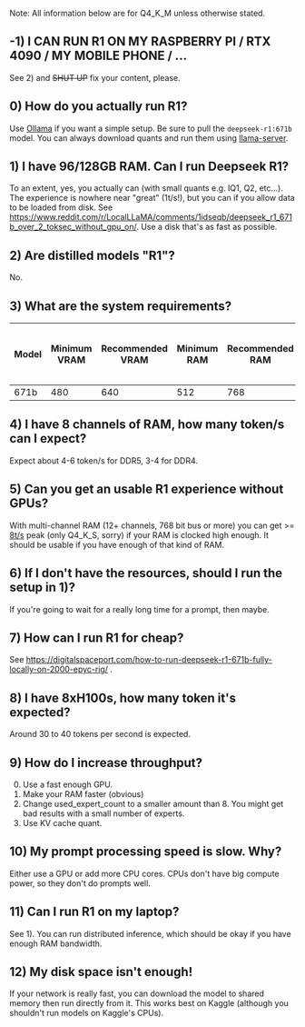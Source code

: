 Note: All information below are for Q4_K_M unless otherwise stated.
## -1) I CAN RUN R1 ON MY RASPBERRY PI / RTX 4090 / MY MOBILE PHONE / ...
See 2) and ~~SHUT UP~~ fix your content, please.
## 0) How do you actually run R1?
Use [Ollama](https://ollama.com) if you want a simple setup. Be sure to pull the `deepseek-r1:671b` model. You can always download quants and run them using [llama-server](https://github.com/ggerganov/llama.cpp).
## 1) I have 96/128GB RAM. Can I run Deepseek R1?
To an extent, yes, you actually can (with small quants e.g. IQ1, Q2, etc...). The experience is nowhere near "great" (1t/s!), but you can if you allow data to be loaded from disk. See https://www.reddit.com/r/LocalLLaMA/comments/1idseqb/deepseek_r1_671b_over_2_toksec_without_gpu_on/. Use a disk that's as fast as possible.
## 2) Are distilled models "R1"?
No.
## 3) What are the system requirements?
| **Model** | **Minimum VRAM** | **Recommended VRAM** | **Minimum RAM** | **Recommended RAM** | **KV cache size MB (2k context)** | **Example hardware** |
|-----------|------------------|----------------------|-----------------|---------------------|-----------------------------------|----------------------|
| 671b      | 480              | 640                  | 512             | 768                 | 9760                              | 8x H100              |
## 4) I have 8 channels of RAM, how many token/s can I expect?
Expect about 4-6 token/s for DDR5, 3-4 for DDR4.
## 5) Can you get an usable R1 experience without GPUs?
With multi-channel RAM (12+ channels, 768 bit bus or more) you can get >= [8t/s](https://www.youtube.com/watch?v=wKZHoGlllu4) peak (only Q4_K_S, sorry) if your RAM is clocked high enough. It should be usable if you have enough of that kind of RAM.
## 6) If I don't have the resources, should I run the setup in 1)?
If you're going to wait for a really long time for a prompt, then maybe.
## 7) How can I run R1 for cheap?
See https://digitalspaceport.com/how-to-run-deepseek-r1-671b-fully-locally-on-2000-epyc-rig/ .
## 8) I have 8xH100s, how many token it's expected?
Around 30 to 40 tokens per second is expected.
## 9) How do I increase throughput?
0. Use a fast enough GPU.
1. Make your RAM faster (obvious)
2. Change used_expert_count to a smaller amount than 8. You might get bad results with a small number of experts.
3. Use KV cache quant.
## 10) My prompt processing speed is slow. Why?
Either use a GPU or add more CPU cores. CPUs don't have big compute power, so they don't do prompts well.
## 11) Can I run R1 on my laptop?
See 1). You can run distributed inference, which should be okay if you have enough RAM bandwidth.
## 12) My disk space isn't enough!
If your network is really fast, you can download the model to shared memory then run directly from it. This works best on Kaggle (although you shouldn't run models on Kaggle's CPUs).

